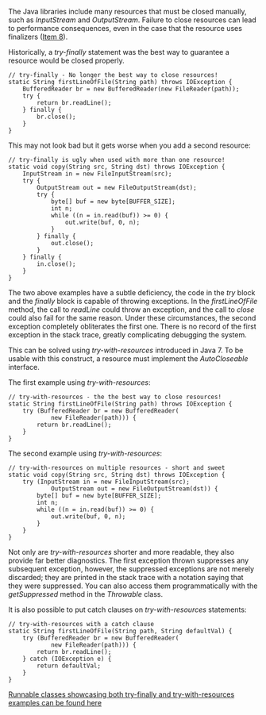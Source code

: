 The Java libraries include many resources that must be closed manually, such as *InputStream* and
*OutputStream*. Failure to close resources can lead to performance consequences, even in the case
that the resource uses finalizers ([Item 8](./Item-8-Avoid-finalizers-and-cleaners.md)).

Historically, a *try-finally* statement was the best way to guarantee a resource would be closed properly.
```
// try-finally - No longer the best way to close resources!
static String firstLineOfFile(String path) throws IOException {
    BufferedReader br = new BufferedReader(new FileReader(path));
    try {
        return br.readLine();
    } finally {
        br.close();
    }
}
```

This may not look bad but it gets worse when you add a second resource:
```
// try-finally is ugly when used with more than one resource!
static void copy(String src, String dst) throws IOException {
    InputStream in = new FileInputStream(src);
    try {
        OutputStream out = new FileOutputStream(dst);
        try {
            byte[] buf = new byte[BUFFER_SIZE];
            int n;
            while ((n = in.read(buf)) >= 0) {
                out.write(buf, 0, n);
            }
        } finally {
            out.close();
        }
    } finally {
        in.close();
    }
}
```

The two above examples have a subtle deficiency, the code in the *try* block and the *finally* block is
capable of throwing exceptions. In the *firstLineOfFile* method, the call to *readLine* could throw an
exception, and the call to *close* could also fail for the same reason. Under these circumstances, the
second exception completely obliterates the first one. There is no record of the first exception in the
stack trace, greatly complicating debugging the system. 

This can be solved using *try-with-resources* introduced in Java 7. To be usable with this construct, a
resource must implement the *AutoCloseable* interface.

The first example using *try-with-resources*:
```
// try-with-resources - the the best way to close resources!
static String firstLineOfFile(String path) throws IOException {
    try (BufferedReader br = new BufferedReader(
            new FileReader(path))) {
        return br.readLine();
    }
}
```

The second example using *try-with-resources*:
```
// try-with-resources on multiple resources - short and sweet
static void copy(String src, String dst) throws IOException {
    try (InputStream in = new FileInputStream(src);
            OutputStream out = new FileOutputStream(dst)) {
        byte[] buf = new byte[BUFFER_SIZE];
        int n;
        while ((n = in.read(buf)) >= 0) {
            out.write(buf, 0, n);
        }
    }
}
```

Not only are *try-with-resources* shorter and more readable, they also provide far better diagnostics.
The first exception thrown suppresses any subsequent exception, however, the suppressed exceptions are
not merely discarded; they are printed in the stack trace with a notation saying that they were suppressed.
You can also access them programmatically with the *getSuppressed* method in the *Throwable* class.

It is also possible to put catch clauses on *try-with-resources* statements:
```
// try-with-resources with a catch clause
static String firstLineOfFile(String path, String defaultVal) {
    try (BufferedReader br = new BufferedReader(
            new FileReader(path))) {
        return br.readLine();
    } catch (IOException e) {
        return defaultVal;
    }
}
```

[Runnable classes showcasing both try-finally and try-with-resources examples can be found here](../src/effectivejava/chapter2/item9)